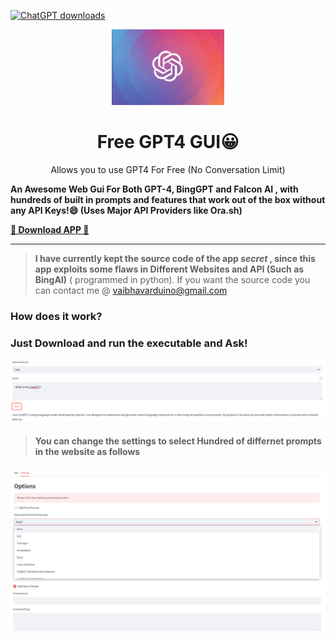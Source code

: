 [![ChatGPT downloads](https://img.shields.io/badge/Visit%20Website-%F0%9F%9A%80%20streamlit%20%F0%9F%9A%80-red)](https://web-chatgpt.streamlit.app)

<p align="center">
  <img width="180" src="./assets/cHATGPT.jpg" alt="ChatGPT">
  <h1 align="center">Free GPT4 GUI😀</h1>
  <p align="center"> Allows you to use GPT4 For Free (No Conversation Limit) </p>
</p>

**An Awesome Web Gui For Both GPT-4, BingGPT and Falcon AI , with hundreds of built in prompts and features that work out of the box without any API Keys!😄 (Uses Major API Providers like Ora.sh)**

**[🚀 Download APP 🚀](https://web-chatgpt.streamlit.app)**

---
> **I have currently kept the source code of the app *secret* , since this app exploits some flaws in Different Websites and API (Such as BingAI)** ( programmed in python). 
> If you want the source code you can contact me @ vaibhavarduino@gmail.com

### How does it work?


### Just Download and run the executable and Ask!

![chatgpt cmd](./assets/chatgpt.png)

> #### You can change the settings to select Hundred of differnet prompts in the website as follows

![chatgpt cmd](./assets/changer.png)
![chatgpt sync prompts](./assets/prompt.png)
